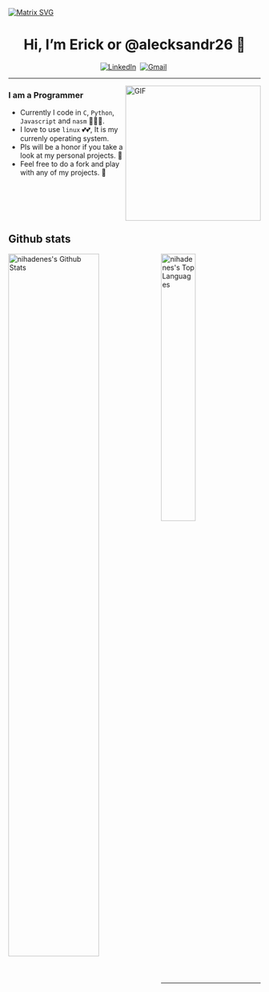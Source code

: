 [![Matrix SVG](https://raw.githubusercontent.com/rodrigograca31/rodrigograca31/master/matrix.svg)](https://www.youtube.com/watch?v=SDkAGkd4NLc) 
<h1 align="center"> Hi, I’m Erick or @alecksandr26 👋</h1>

<p align="center">
<a href="https://www.linkedin.com/in/erick-alejandro-carrillo-lopez-988112219/"><img src="https://img.shields.io/badge/linkedin-%230077B5.svg?&style=for-the-badge&logo=linkedin&logoColor=white" alt="LinkedIn" /></a>&nbsp;
<a href="mailto:erick.carrillo4982@alumnos.udg.mx?subject=Hello, Erick"><img src="https://img.shields.io/badge/gmail-%23D14836.svg?&style=for-the-badge&logo=gmail&logoColor=white" alt="Gmail"/></a>&nbsp;
</p>

<hr />

<img align="right" height="270px" alt="GIF" src="https://media.giphy.com/media/VHHxxFAeLaYzS/giphy.gif" />

### I am a Programmer
- Currently I code in `C`, `Python`, `Javascript` and `nasm` :eyes::eyes::eyes:. 
- I love to use `linux` :two_hearts::two_hearts:, It is my currenly operating system. 
- Pls will be a honor if you take a look at my personal projects. :raised_hands:
- Feel free to do a fork and play with any of my projects. :runner: 

<br />
<br />
<br />
<br />

## Github stats
<img align="left" src="https://github-readme-stats.sumanth-talluri.vercel.app/api?username=alecksandr26&show_icons=true&count_private=true&theme=darcula" alt="nihadenes's Github Stats" width="60%">

<img src="https://github-readme-stats.vercel.app/api/top-langs/?username=alecksandr26&theme=darcula" width="37%" alt="nihadenes's Top Languages">

<hr />

[linkedin]: https://www.linkedin.com/in/erick-alejandro-carrillo-lopez-988112219/


<!---
      alecksandr26/alecksandr26 is a ✨ special ✨ repository because its `README.md` (this file) appears on your GitHub profile.
You can click the Preview link to take a look at your changes.
--->
